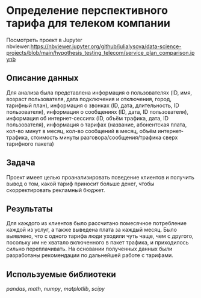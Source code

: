 # Определение перспективного тарифа для телеком компании

Посмотреть проект в Jupyter nbviewer:https://nbviewer.jupyter.org/github/julialysova/data-science-projects/blob/main/hypothesis_testing_telecom/service_plan_comparison.ipynb

## Описание данных

Для анализа была представлена информация о пользователях (ID, имя, возраст пользователя, дата подключения и отключения, город, тарифный план), информация о звонках (ID, дата, длительность, ID пользователя), информация о сообщениях (ID, дата, ID пользователя), информация об интернет-сессиях (ID, объём трафика, дата, ID пользователя), информация о тарифах (название, абонентская плата, кол-во минут в месяц, кол-во сообщений в месяц, объём интернет-трафика, стоимость минуты разговора/сообщения/трафика сверх тарифного пакета)

## Задача

Проект имеет целью проанализировать поведение клиентов и получить вывод о том, какой тариф приносит больше денег, чтобы скорректировать рекламный бюджет.

## Результаты

Для каждого из клиентов было рассчитано помесячное потребление каждой из услуг, а также выведена плата за каждый месяц. Было выявлено, что с одного тарифа люди уходили чуть чаще, чем с другого, посольку им не хватало включенного в пакет трафика, и приходилось сильно переплачивать. На основании полученных данных были разработаны рекомендации по дальнейшей работе с тарифами.

## Используемые библиотеки

*pandas*, *math*, *numpy*, *matplotlib*, *scipy*